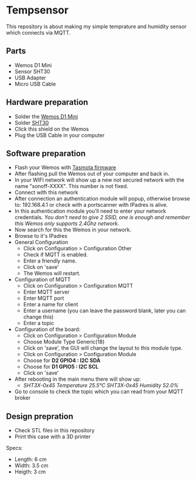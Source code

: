 # Tempsensor
This repository is about making my simple temprature and humidity sensor which connects via MQTT. 

## Parts 
- Wemos D1 Mini
- Sensor SHT30
- USB Adapter
- Micro USB Cable 

## Hardware preparation
- Solder the [Wemos D1 Mini](https://wiki.wemos.cc/products:d1:d1_mini)
- Solder [SHT30](https://wiki.wemos.cc/products:d1_mini_shields:sht30_shield)
- Click this shield on the Wemos
- Plug the USB Cable in your computer

## Software preparation
- Flash your Wemos with [Tasmota firmware](https://github.com/arendst/Sonoff-Tasmota/wiki/Flashing)
- After flashing pull the Wemos out of your computer and back in. 
- In your WIFI network will show up a new not secured network with the name "sonoff-XXXX". This number is not fixed. 
- Connect with this network
- After connection an authentication module will popup, otherwise browse to: 192.168.4.1 or check with a portscanner with IPadres is alive. 
- In this authentication module you'll need to enter your network credentials. _You don't need to give 2 SSID, one is enough and remember this Wemos only supports 2.4Ghz network_.
- Now search for this the Wemos in your network.
- Browse to it's IPadres 
- General Configuration
    - Click on Configuration > Configuration Other 
    - Check if MQTT is enabled. 
    - Enter a friendly name. 
    - Click on 'save' 
    - The Wemos will restart.
- Configuration of MQTT 
    - Click on Configuration > Configuration MQTT
    - Enter MQTT server
    - Enter MQTT port
    - Enter a name for client
    - Enter a username (you can leave the password blank, later you can change this)
    - Enter a topic
- Configuration of the board: 
    - Click on Configuration > Configuration Module 
    - Choose Module Type Generic(18)
    - Click on 'save', the GUI will change the layout to this module type.
    - Click on Configuration > Configuration Module
    - Choose for **D2 GPIO4 : I2C SDA**
    - Choose for **D1 GPIO5 : I2C SCL**
    - Click on 'save' 
- After rebooting in the main menu there will show up:
    - _SHT3X-0x45 Temperature	25.5°C_
      _SHT3X-0x45 Humidity	    52.0%_
- Go to console to check the topic which you can read from your MQTT broker

## Design prepration
- Check STL files in this repository 
- Print this case with a 3D printer 
 
Specs: 
- Length: 6 cm
- Width: 3.5 cm
- Heigth: 3 cm 